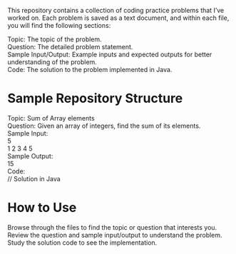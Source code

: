 This repository contains a collection of coding practice problems that I’ve worked on. Each problem is saved as a text document, and within each file, you will find the following sections:

Topic: The topic of the problem.<br>
Question: The detailed problem statement.<br>
Sample Input/Output: Example inputs and expected outputs for better understanding of the problem.<br>
Code: The solution to the problem implemented in Java.<br>

<h1>Sample Repository Structure</h1>

Topic: Sum of Array elements<br>
Question: Given an array of integers, find the sum of its elements.<br>
Sample Input:<br>
5<br>
1 2 3 4 5<br>
Sample Output:<br>
15<br>
Code:<br>
// Solution in Java<br>

<h1>How to Use</h1>

Browse through the files to find the topic or question that interests you.
Review the question and sample input/output to understand the problem.
Study the solution code to see the implementation.


